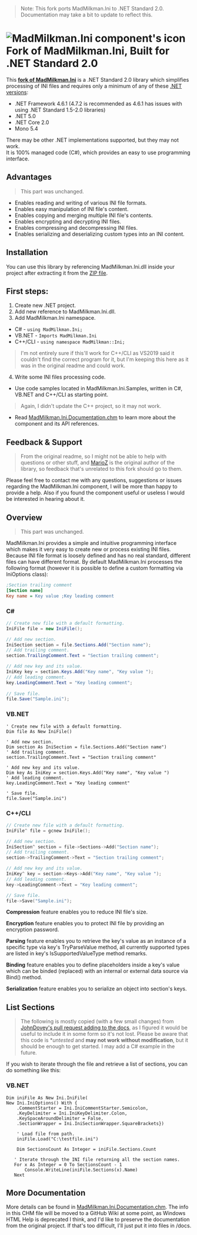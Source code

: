 > Note: This fork ports MadMilkman.Ini to .NET Standard 2.0. Documentation may take a bit to update to reflect this.

# ![MadMilkman.Ini component's icon](../master/MadMilkman.Ini/Properties/MadMilkman.Ini.png) Fork of MadMilkman.Ini, Built for .NET Standard 2.0
This **[fork of MadMilkman.Ini](https://github.com/MarioZ/MadMilkman.Ini)** is a .NET Standard 2.0 library which simplifies processing of INI files and requires only a minimum of any of these [.NET versions](https://docs.microsoft.com/en-us/dotnet/standard/net-standard):
- .NET Framework 4.6.1 (4.7.2 is recommended as 4.6.1 has issues with using .NET Standard 1.5-2.0 libraries)
- .NET 5.0
- .NET Core 2.0
- Mono 5.4

There may be other .NET implementations supported, but they may not work.<br>
It is 100% managed code (C#), which provides an easy to use programming interface.

## Advantages
> This part was unchanged.<br>
* Enables reading and writing of various INI file formats.
* Enables easy manipulation of INI file's content.
* Enables copying and merging multiple INI file's contents.
* Enables encrypting and decrypting INI files.
* Enables compressing and decompressing INI files.
* Enables serializing and deserializing custom types into an INI content.

## Installation
You can use this library by referencing MadMilkman.Ini.dll inside your project after extracting it from the [ZIP file](https://github.com/DrewNaylor/MadMilkman.Ini/releases/latest).

## First steps:
1. Create new .NET project.
2. Add new reference to MadMilkman.Ini.dll.
3. Add MadMilkman.Ini namespace.
  * C# - `using MadMilkman.Ini;`
  * VB.NET - `Imports MadMilkman.Ini`
  * C++/CLI - `using namespace MadMilkman::Ini;`
  > I'm not entirely sure if this'll work for C++/CLI as VS2019 said it couldn't find the correct program for it, but I'm keeping this here as it was in the original readme and could work.
4. Write some INI files processing code.
  * Use code samples located in MadMilkman.Ini.Samples, written in C#, VB.NET and C++/CLI as starting point.
  > Again, I didn't update the C++ project, so it may not work.
  * Read [MadMilkman.Ini.Documentation.chm](https://github.com/DrewNaylor/MadMilkman.Ini/raw/master/MadMilkman.Ini.Documentation.zip) to learn more about the component and its API references.

## Feedback & Support
> From the original readme, so I might not be able to help with questions or other stuff, and [MarioZ](https://github.com/MarioZ/MadMilkman.Ini) is the original author of the library, so feedback that's unrelated to this fork should go to them.<br>

Please feel free to contact me with any questions, suggestions or issues regarding the MadMilkman.Ini component, I will be more than happy to provide a help.
Also if you found the component useful or useless I would be interested in hearing about it.

## Overview
> This part was unchanged.<br>

MadMilkman.Ini provides a simple and intuitive programming interface which makes it very easy to create new or process existing INI files. Because INI file format is loosely defined and has no real standard, different files can have different format. By default MadMilkman.Ini processes the following format (however it is possible to define a custom formatting via IniOptions class):

```cfg
;Section trailing comment
[Section name]
Key name = Key value ;Key leading comment
```

### C# #
```csharp
// Create new file with a default formatting.
IniFile file = new IniFile();

// Add new section.
IniSection section = file.Sections.Add("Section name");
// Add trailing comment.
section.TrailingComment.Text = "Section trailing comment";

// Add new key and its value.
IniKey key = section.Keys.Add("Key name", "Key value ");
// Add leading comment.
key.LeadingComment.Text = "Key leading comment";
            
// Save file.
file.Save("Sample.ini");
```

### VB.NET
```vb.net
' Create new file with a default formatting.
Dim file As New IniFile()

' Add new section.
Dim section As IniSection = file.Sections.Add("Section name")
' Add trailing comment.
section.TrailingComment.Text = "Section trailing comment"

' Add new key and its value.
Dim key As IniKey = section.Keys.Add("Key name", "Key value ")
' Add leading comment.
key.LeadingComment.Text = "Key leading comment"

' Save file.
file.Save("Sample.ini")
```

### C++/CLI
```cpp
// Create new file with a default formatting.
IniFile^ file = gcnew IniFile();

// Add new section.
IniSection^ section = file->Sections->Add("Section name");
// Add trailing comment.
section->TrailingComment->Text = "Section trailing comment";

// Add new key and its value.
IniKey^ key = section->Keys->Add("Key name", "Key value ");
// Add leading comment.
key->LeadingComment->Text = "Key leading comment";

// Save file.
file->Save("Sample.ini");
```

**Compression** feature enables you to reduce INI file's size.

**Encryption** feature enables you to protect INI file by providing an encryption password.

**Parsing** feature enables you to retrieve the key's value as an instance of a specific type via key's TryParseValue method, all currently supported types are listed in key's IsSupportedValueType method remarks.

**Binding** feature enables you to define placeholders inside a key's value which can be binded (replaced) with an internal or external data source via Bind() method.

**Serialization** feature enables you to serialize an object into section's keys.

## List Sections
> The following is mostly copied (with a few small changes) from [JohnDovey's pull request adding to the docs](https://github.com/MarioZ/MadMilkman.Ini/pull/32), as I figured it would be useful to include it in some form so it's not lost. Please be aware that this code is **untested* and **may not work without modification**, but it should be enough to get started. I may add a C# example in the future.

If you wish to iterate through the file and retrieve a list of sections, you can do something like this:

### VB.NET

```vbnet
Dim iniFile As New Ini.IniFile(                
New Ini.IniOptions() With {                    
    .CommentStarter = Ini.IniCommentStarter.Semicolon,                    
    .KeyDelimiter = Ini.IniKeyDelimiter.Colon,                    
    .KeySpaceAroundDelimiter = False,                    
    .SectionWrapper = Ini.IniSectionWrapper.SquareBrackets})
        
    ' Load file from path.        
    iniFile.Load("C:\testfile.ini")        
    
    Dim SectionsCount As Integer = iniFile.Sections.Count
        
   ' Iterate through the INI file returning all the section names.        
   For x As Integer = 0 To SectionsCount - 1            
       Console.WriteLine(iniFile.Sections(x).Name)        
   Next
```

## More Documentation
More details can be found in [MadMilkman.Ini.Documentation.chm](https://github.com/DrewNaylor/MadMilkman.Ini/raw/master/MadMilkman.Ini.Documentation.zip). The info in this CHM file will be moved to a GitHub Wiki at some point, as Windows HTML Help is deprecated I think, and I'd like to preserve the documentation from the original project. If that's too difficult, I'll just put it into files in /docs.
